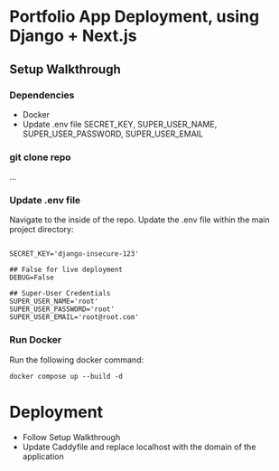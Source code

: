 # Portfolio App Deployment, using Django + Next.js

## Setup Walkthrough

### Dependencies
- Docker 
- Update .env file SECRET_KEY, SUPER_USER_NAME, SUPER_USER_PASSWORD, SUPER_USER_EMAIL


### git clone repo
...

### Update .env file
Navigate to the inside of the repo.
Update the .env file within the main project directory:
```shell

SECRET_KEY='django-insecure-123'

## False for live deployment
DEBUG=False

## Super-User Credentials
SUPER_USER_NAME='root'
SUPER_USER_PASSWORD='root'
SUPER_USER_EMAIL='root@root.com'
```

### Run Docker
Run the following docker command:
```shell
docker compose up --build -d
```

# Deployment
- Follow Setup Walkthrough 
- Update Caddyfile and replace localhost with the domain of the application

